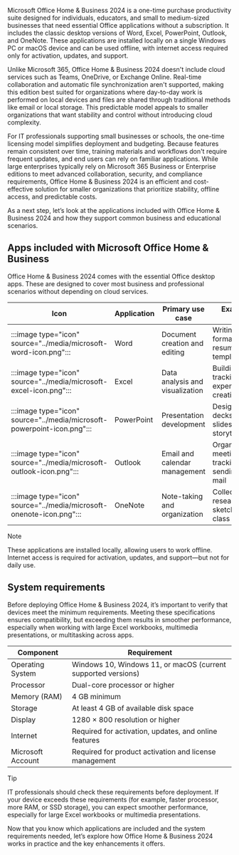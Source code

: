 Microsoft Office Home & Business 2024 is a one-time purchase productivity suite designed for individuals, educators, and small to medium-sized businesses that need essential Office applications without a subscription. It includes the classic desktop versions of Word, Excel, PowerPoint, Outlook, and OneNote. These applications are installed locally on a single Windows PC or macOS device and can be used offline, with internet access required only for activation, updates, and support.

Unlike Microsoft 365, Office Home & Business 2024 doesn't include cloud services such as Teams, OneDrive, or Exchange Online. Real-time collaboration and automatic file synchronization aren't supported, making this edition best suited for organizations where day-to-day work is performed on local devices and files are shared through traditional methods like email or local storage. This predictable model appeals to smaller organizations that want stability and control without introducing cloud complexity.

For IT professionals supporting small businesses or schools, the one-time licensing model simplifies deployment and budgeting. Because features remain consistent over time, training materials and workflows don't require frequent updates, and end users can rely on familiar applications. While large enterprises typically rely on Microsoft 365 Business or Enterprise editions to meet advanced collaboration, security, and compliance requirements, Office Home & Business 2024 is an efficient and cost-effective solution for smaller organizations that prioritize stability, offline access, and predictable costs.

As a next step, let’s look at the applications included with Office Home & Business 2024 and how they support common business and educational scenarios.

## Apps included with Microsoft Office Home & Business

Office Home & Business 2024 comes with the essential Office desktop apps. These are designed to cover most business and professional scenarios without depending on cloud services.

| Icon | Application | Primary use case              | Examples of tasks                                      |
|------|-------------|-------------------------------|--------------------------------------------------------|
| :::image type="icon" source="../media/microsoft-word-icon.png"::: | Word        | Document creation and editing | Writing reports, formatting resumes, creating templates |
| :::image type="icon" source="../media/microsoft-excel-icon.png":::| Excel       | Data analysis and visualization | Building budgets, tracking expenses, creating charts   |
| :::image type="icon" source="../media/microsoft-powerpoint-icon.png"::: | PowerPoint  | Presentation development       | Designing pitch decks, training slides, visual storytelling |
| :::image type="icon" source="../media/microsoft-outlook-icon.png"::: | Outlook     | Email and calendar management  | Organizing meetings, tracking tasks, sending/receiving mail |
| :::image type="icon" source="../media/microsoft-onenote-icon.png"::: | OneNote     | Note-taking and organization   | Collecting research, sketching ideas, class notes      |


> [!NOTE]
> These applications are installed locally, allowing users to work offline. Internet access is required for activation, updates, and support—but not for daily use.

## System requirements

Before deploying Office Home & Business 2024, it’s important to verify that devices meet the minimum requirements. Meeting these specifications ensures compatibility, but exceeding them results in smoother performance, especially when working with large Excel workbooks, multimedia presentations, or multitasking across apps.

| Component         | Requirement                                      |
|------------------|--------------------------------------------------|
| Operating System  | Windows 10, Windows 11, or macOS (current supported versions) |
| Processor         | Dual-core processor or higher                   |
| Memory (RAM)      | 4 GB minimum                                     |
| Storage           | At least 4 GB of available disk space           |
| Display           | 1280 × 800 resolution or higher                 |
| Internet          | Required for activation, updates, and online features |
| Microsoft Account | Required for product activation and license management |

> [!TIP]
> IT professionals should check these requirements before deployment. If your device exceeds these requirements (for example, faster processor, more RAM, or SSD storage), you can expect smoother performance, especially for large Excel workbooks or multimedia presentations.

Now that you know which applications are included and the system requirements needed, let’s explore how Office Home & Business 2024 works in practice and the key enhancements it offers.